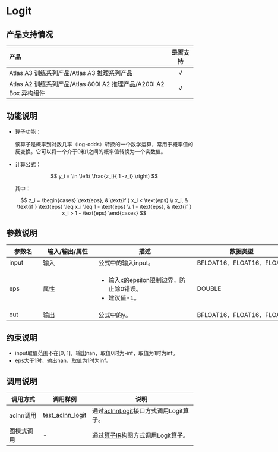# Logit

## 产品支持情况

|产品             |  是否支持  |
|:-------------------------|:----------:|
|  <term>Atlas A3 训练系列产品/Atlas A3 推理系列产品</term>   |     √    |
|  <term>Atlas A2 训练系列产品/Atlas 800I A2 推理产品/A200I A2 Box 异构组件</term>     |     √    |

## 功能说明

- 算子功能：

  该算子是概率到对数几率（log-odds）转换的一个数学运算，常用于概率值的反变换。它可以将一个介于0和1之间的概率值转换为一个实数值。

- 计算公式：

  $$
  y_i = \ln \left( \frac{z_i}{ 1 -z_i} \right)
  $$

  其中：

  $$
  z_i = 
  \begin{cases} 
  \text{eps}, & \text{if } x_i < \text{eps} \\
  x_i, & \text{if } \text{eps} \leq x_i \leq 1 - \text{eps} \\
  1 - \text{eps}, & \text{if } x_i > 1 - \text{eps}
  \end{cases}
  $$

## 参数说明

<table style="undefined;table-layout: fixed; width: 878px"><colgroup>
  <col style="width: 91px">
  <col style="width: 149px">
  <col style="width: 266px">
  <col style="width: 256px">
  <col style="width: 116px">
  </colgroup>
  <thead>
    <tr>
      <th>参数名</th>
      <th>输入/输出/属性</th>
      <th>描述</th>
      <th>数据类型</th>
      <th>数据格式</th>
    </tr></thead>
  <tbody>
    <tr>
      <td>input</td>
      <td>输入</td>
      <td>公式中的输入input。</td>
      <td>BFLOAT16、FLOAT16、FLOAT</td>
      <td>ND</td>
    </tr>
    <tr>
      <td>eps</td>
      <td>属性</td>
      <td><ul><li>输入x的epsilon限制边界，防止除0错误。</li><li>建议值-1。</li></ul></td>
      <td>DOUBLE</td>
      <td>-</td>
    </tr>
    <tr>
      <td>out</td>
      <td>输出</td>
      <td>公式中的y。</td>
      <td>BFLOAT16、FLOAT16、FLOAT</td>
      <td>ND</td>
    </tr>
  </tbody></table>

## 约束说明

- input取值范围不在[0, 1]，输出nan，取值0时为-inf，取值为1时为inf。
- eps大于1时，输出nan，取值为1时为inf。

## 调用说明

| 调用方式 | 调用样例                                                                   | 说明                                                             |
|--------------|------------------------------------------------------------------------|----------------------------------------------------------------|
| aclnn调用 | [test_aclnn_logit](./examples/test_aclnn_logit.cpp) | 通过[aclnnLogit](./docs/aclnnLogit.md)接口方式调用Logit算子。    |
| 图模式调用 | -   | 通过[算子IR](./op_graph/logit_proto.h)构图方式调用Logit算子。 |
